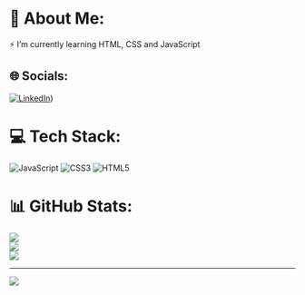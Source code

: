# 💫 About Me:
⚡ I’m currently learning HTML, CSS and JavaScript<br>


## 🌐 Socials:
[![LinkedIn](https://img.shields.io/badge/LinkedIn-%230077B5.svg?logo=linkedin&logoColor=white)](https://linkedin.com/in/guilhermendrumond)) 

# 💻 Tech Stack:
![JavaScript](https://img.shields.io/badge/javascript-%23323330.svg?style=for-the-badge&logo=javascript&logoColor=%23F7DF1E) ![CSS3](https://img.shields.io/badge/css3-%231572B6.svg?style=for-the-badge&logo=css3&logoColor=white) ![HTML5](https://img.shields.io/badge/html5-%23E34F26.svg?style=for-the-badge&logo=html5&logoColor=white)
# 📊 GitHub Stats:
![](https://github-readme-stats.vercel.app/api?username=Guilherme-Drumond&theme=dark&hide_border=false&include_all_commits=false&count_private=false)<br/>
![](https://github-readme-streak-stats.herokuapp.com/?user=Guilherme-Drumond&theme=dark&hide_border=false)<br/>
![](https://github-readme-stats.vercel.app/api/top-langs/?username=Guilherme-Drumond&theme=dark&hide_border=false&include_all_commits=false&count_private=false&layout=compact)

---
[![](https://visitcount.itsvg.in/api?id=Guilherme-Drumond&icon=0&color=12)](https://visitcount.itsvg.in)

<!-- Proudly created with GPRM ( https://gprm.itsvg.in ) -->
